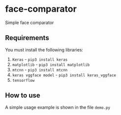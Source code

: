 # face-comparator
Simple face comparator

## Requirements 
You must install the following libraries: 
1. `Keras` - `pip3 install keras`
2. `matplotlib` - `pip3 install matplotlib`
3. `mtcnn` - `pip3 install mtcnn`
4. `keras vggface model` - `pip3 install keras_vggface`
5. `tensorflow`

## How to use
A simple usage example is shown in the file `demo.py`